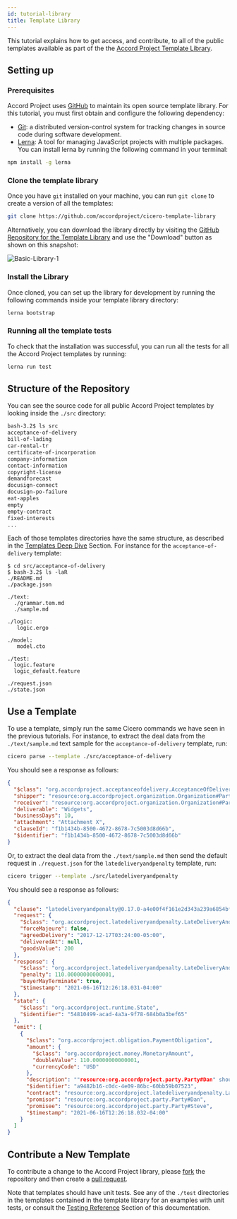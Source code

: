 ```yaml
---
id: tutorial-library
title: Template Library
---
```


This tutorial explains how to get access, and contribute, to all of the public templates available as part of the the [Accord Project Template Library](https://templates.accordproject.org).

## Setting up

### Prerequisites

Accord Project uses [GitHub](https://github.com/) to maintain its open source template library. For this tutorial, you must first obtain and configure the following dependency:

* [Git](https://git-scm.com): a distributed version-control system for
  tracking changes in source code during software development.
* [Lerna](https://lerna.js.org/): A tool for managing JavaScript projects with multiple packages. You can install lerna by running the following command in your terminal:

```bash
npm install -g lerna
```

### Clone the template library

Once you have `git` installed on your machine, you can run `git clone` to create a version of all the templates:

```bash
git clone https://github.com/accordproject/cicero-template-library
```

Alternatively, you can download the library directly by visiting the [GitHub Repository for the Template Library](https://github.com/accordproject/cicero-template-library) and use the "Download" button as shown on this snapshot:

![Basic-Library-1](/docs/assets/basic/library1.png)

### Install the Library

Once cloned, you can set up the library for development by running the following commands inside your template library directory:

```bash
lerna bootstrap
```

### Running all the template tests

To check that the installation was successful, you can run all the tests for all the Accord Project templates by running:

```bash
lerna run test
```

## Structure of the Repository

You can see the source code for all public Accord Project templates by looking inside the `./src` directory:

```sh
bash-3.2$ ls src
acceptance-of-delivery
bill-of-lading
car-rental-tr
certificate-of-incorporation
company-information
contact-information
copyright-license
demandforecast
docusign-connect
docusign-po-failure
eat-apples
empty
empty-contract
fixed-interests
...
```

Each of those templates directories have the same structure, as described in the [Templates Deep Dive](tutorial-templates) Section. For instance for the `acceptance-of-delivery` template:
```
$ cd src/acceptance-of-delivery
$ bash-3.2$ ls -laR
./README.md
./package.json

./text:
  ./grammar.tem.md
  ./sample.md

./logic:
   logic.ergo

./model:
   model.cto

./test:
  logic.feature
  logic_default.feature

./request.json
./state.json
```

## Use a Template

To use a template, simply run the same Cicero commands we have seen in the previous tutorials. For instance, to extract the deal data from the `./text/sample.md` text sample for the `acceptance-of-delivery` template, run:

```bash
cicero parse --template ./src/acceptance-of-delivery
```
You should see a response as follows:
```json
{
  "$class": "org.accordproject.acceptanceofdelivery.AcceptanceOfDeliveryClause",
  "shipper": "resource:org.accordproject.organization.Organization#Party%20A",
  "receiver": "resource:org.accordproject.organization.Organization#Party%20B",
  "deliverable": "Widgets",
  "businessDays": 10,
  "attachment": "Attachment X",
  "clauseId": "f1b1434b-8500-4672-8678-7c5003d8d66b",
  "$identifier": "f1b1434b-8500-4672-8678-7c5003d8d66b"
}
```

Or, to extract the deal data from the `./text/sample.md` then send the default request in `./request.json` for the `latedeliveryandpenalty` template, run:
```bash
cicero trigger --template ./src/latedeliveryandpenalty
```
You should see a response as follows:

```json
{
  "clause": "latedeliveryandpenalty@0.17.0-a4e00f4f161e2d343a239a6854bfce92ecd16d891f8e7bc5a5adaab46d242782",
  "request": {
    "$class": "org.accordproject.latedeliveryandpenalty.LateDeliveryAndPenaltyRequest",
    "forceMajeure": false,
    "agreedDelivery": "2017-12-17T03:24:00-05:00",
    "deliveredAt": null,
    "goodsValue": 200
  },
  "response": {
    "$class": "org.accordproject.latedeliveryandpenalty.LateDeliveryAndPenaltyResponse",
    "penalty": 110.00000000000001,
    "buyerMayTerminate": true,
    "$timestamp": "2021-06-16T12:26:18.031-04:00"
  },
  "state": {
    "$class": "org.accordproject.runtime.State",
    "$identifier": "54810499-acad-4a3a-9f78-684b0a3bef65"
  },
  "emit": [
    {
      "$class": "org.accordproject.obligation.PaymentObligation",
      "amount": {
        "$class": "org.accordproject.money.MonetaryAmount",
        "doubleValue": 110.00000000000001,
        "currencyCode": "USD"
      },
      "description": ""resource:org.accordproject.party.Party#Dan" should pay penalty amount to "resource:org.accordproject.party.Party#Steve"",
      "$identifier": "a9482b16-c0dc-4e09-86bc-60bb59b07523",
      "contract": "resource:org.accordproject.latedeliveryandpenalty.LateDeliveryAndPenaltyContract#3fecad6b-442c-49d1-99d8-b963616f61d2",
      "promisor": "resource:org.accordproject.party.Party#Dan",
      "promisee": "resource:org.accordproject.party.Party#Steve",
      "$timestamp": "2021-06-16T12:26:18.032-04:00"
    }
  ]
}
```

## Contribute a New Template

To contribute a change to the Accord Project library, please [fork](https://help.github.com/en/github/getting-started-with-github/fork-a-repo) the repository and then create a [pull request](https://help.github.com/en/github/collaborating-with-issues-and-pull-requests/about-pull-requests).

Note that templates should have unit tests. See any of the `./test` directories in the templates contained in the template library for an examples with unit tests, or consult the [Testing Reference](ref-testing) Section of this documentation.

